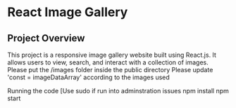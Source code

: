 # React Image Gallery

## Project Overview
This project is a responsive image gallery website built using React.js. It allows users to view, search, and interact with a collection of images.
Please put the /images folder inside the public directory
Please update 'const = imageDataArray' according to the images used

Running the code [Use sudo if run into adminstration issues
npm install
npm start

<!-- I declare that the lab work here submitted is original
except for source material explicitly acknowledged,
and that the same or closely related material has not been
previously submitted for another course.
I also acknowledge that I am aware of University policy and
regulations on honesty in academic work, and of the disciplinary
guidelines and procedures applicable to breaches of such
policy and regulations, as contained in the website.
University Guideline on Academic Honesty:
https://www.cuhk.edu.hk/policy/academichonesty/
Student Name : Jatin Gupta
Student ID : 1155172419
Class/Section : CSCI2720
Date : 10 Nov 2023 -->


<!-- IMPORTANT!!! -->
<!-- Please put the /images folder inside the public directory -->
<!-- Please update 'const = imageDataArray' according to the images used-->

<!-- Running the code [Use sudo if run into adminstration issues]-->
<!-- npm install -->
<!-- npm start -->
